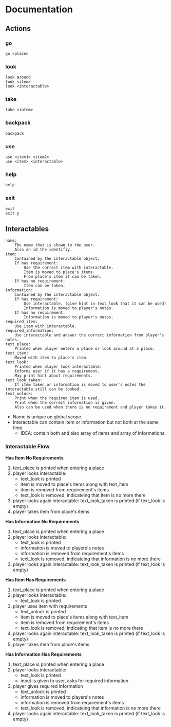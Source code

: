 # Documentation
## Actions
### go
```
go <place>
```


### look
```
look around
look <item>
look <interactable>
```

### take
```
take <intem>
```

### backpack
```
backpack
```

### use
```
use <item1> <item2>
use <item> <interactable>
```

### help
```
help
```

### exit
```
exit
exit y
```

## Interactables
```
name:
    The name that is shown to the user.
    Also an id the identifiy.
item:
    Contained by the interactable object.
    If has requirement:
        Use the correct item with interactable.
        Item is moved to place's items.
        From place's item it can be taken.
    If has no requirement:
        Item can be taken.
information:
    Contained by the interactable object.
    If has requirement:
        Use interactable. (give hint in text_look that it can be used)
        Information is moved to player's notes.
    If has no requirement:
        Information is moved to player's notes.
required_item:
    Use item with interactable.
required_information:
    Use interactable and answer the correct information from player's notes.
text_place:
    Printed when player enters a place or look around at a place.
text_item:
    Moved with item to place's item.
text_look:
    Printed when player look interactable.
    Informs user if it has a requirement.
    May print hint about requirements.
text_look_taken:
    If item taken or information is moved to user's notes the interactable still can be looked.
text_unlock:
    Print when the required item is used.
    Print when the correct information is given.
    Also can be used when there is no requirement and player takes it.
```

- Name is unique on global scope.  
- Interactable can contain item or information but not both at the same time.
  - IDEA: contain both and also array of items and array of informations.  

### Interactable Flow
**Has Item No Requirements**  
1. text_place is printed when entering a place
2. player looks interactable:
   - text_look is printed
   - item is moved to place's items along with text_item
   - item is removed from requirement's items
   - text_look is removed, indicateing that item is no more there 
3. player looks again interactable: text_look_taken is printed (if text_look is empty)
4. player takes item from place's items

**Has Information No Requirements**  
1. text_place is printed when entering a place
2. player looks interactable:
   - text_look is printed
   - information is moved to players's notes
   - information is removed from requirement's items
   - text_look is removed, indicateing that information is no more there
3. player looks again interactable: text_look_taken is printed (if text_look is empty)

**Has Item Has Requirements**  
1. text_place is printed when entering a place
2. player looks interactable:
   - text_look is printed
3. player uses item with requirements
   - text_unlock is printed
   - item is moved to place's items along with text_item
   - item is removed from requirement's items
   - text_look is removed, indicating that item is no more there 
4. player looks again interactable: text_look_taken is printed (if text_look is empty)
5. player takes item from place's items

**Has Information Has Requirements**  
1. text_place is printed when entering a place
2. player looks interactable:
   - text_look is printed
   - input is given to user, asks for required information
3. player gives required information
   - text_unlock is printed
   - information is moved to players's notes
   - information is removed from requirement's items
   - text_look is removed, indicateing that information is no more there
4. player looks again interactable: text_look_taken is printed (if text_look is empty)
